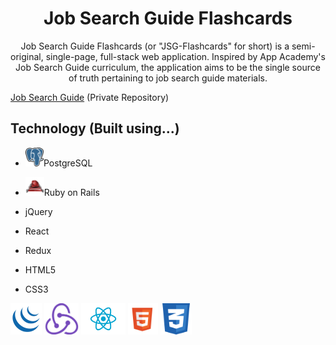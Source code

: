 <h1 align="center"><strong>Job Search Guide Flashcards</strong></h1>

<center>Job Search Guide Flashcards (or "JSG-Flashcards" for short) is a semi-original, single-page, full-stack web application. Inspired by App Academy's Job Search Guide curriculum, the application aims to be the single source of truth pertaining to job search guide materials.</center>

[Job Search Guide](https://github.com/appacademy/job-search-guide) (Private Repository)

## Technology (Built using...)

* <img src="https://raw.githubusercontent.com/Kelvin-K-Cho/jsg-flashcards/master/images/PostgreSQL.png" height="30">PostgreSQL
* <img src="https://raw.githubusercontent.com/Kelvin-K-Cho/jsg-flashcards/master/images/RubyOnRails.png" height="30">Ruby on Rails

* jQuery
* React
* Redux
* HTML5
* CSS3

<img src="https://raw.githubusercontent.com/Kelvin-K-Cho/jsg-flashcards/master/images/jQuery.png" height="50">
<img src="https://raw.githubusercontent.com/Kelvin-K-Cho/jsg-flashcards/master/images/Redux.png" height="50">
<img src="https://raw.githubusercontent.com/Kelvin-K-Cho/jsg-flashcards/master/images/React.png" height="50">
<img
src="https://raw.githubusercontent.com/Kelvin-K-Cho/jsg-flashcards/master/images/HTML5.png" height="50">
<img src="https://raw.githubusercontent.com/Kelvin-K-Cho/jsg-flashcards/master/images/CSS3.png" height="50">
